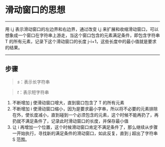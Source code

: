 # 滑动窗口的思想

---

用 i,j 表示滑动窗口的左边界和右边界，通过改变 i,j 来扩展和收缩滑动窗口，可以想象成一个窗口在字符串上游走，当这个窗口包含的元素满足条件，即包含字符串 T 的所有元素，记录下这个滑动窗口的长度 j-i+1，这些长度中的最小值就是要求的结果。

---

## 步骤

> _s_：表示长字符串

> _t_：表示短字符串

1. 不断增加 j 使滑动窗口增大，直到窗口包含了 T 的所有元素
2. 不断增加 i 使滑动窗口缩小，因为是要求最小字串，所以将不必要的元素排除在外，使长度减小，直到碰到一个必须包含的元素，这个时候不能再扔了，再扔就不满足条件了，记录此时滑动窗口的长度，并保存最小值
3. 让 i 再增加一个位置，这个时候滑动窗口肯定不满足条件了，那么继续从步骤一开始执行，寻找新的满足条件的滑动窗口，如此反复，直到 j 超出了字符串 S 范围。
